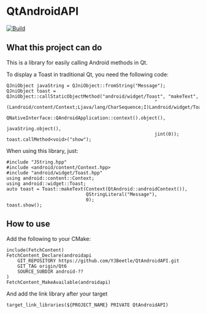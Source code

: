 # QtAndroidAPI

[![Build](https://github.com/YJBeetle/QtAndroidAPI/actions/workflows/Build-Qt6.yaml/badge.svg?branch=Qt6)](https://github.com/YJBeetle/QtAndroidAPI/actions/workflows/Build-Qt6.yaml)

## What this project can do

This is a library for easily calling Android methods in Qt.

To display a Toast in traditional Qt, you need the following code:

    QJniObject javaString = QJniObject::fromString("Message");
    QJniObject toast = QJniObject::callStaticObjectMethod("android/widget/Toast", "makeText",
                                                          "(Landroid/content/Context;Ljava/lang/CharSequence;I)Landroid/widget/Toast;",
                                                          QNativeInterface::QAndroidApplication::context().object(),
                                                          javaString.object(),
                                                          jint(0));
    toast.callMethod<void>("show");

When using this library, just:

    #include "JString.hpp"
    #include <android/content/Context.hpp>
    #include "android/widget/Toast.hpp"
    using android::content::Context;
    using android::widget::Toast;
    auto toast = Toast::makeText(Context(QtAndroid::androidContext()),
                                 QStringLiteral("Message"),
                                 0);
    toast.show();

## How to use

Add the following to your CMake:

    include(FetchContent)
    FetchContent_Declare(androidapi
        GIT_REPOSITORY https://github.com/YJBeetle/QtAndroidAPI.git
        GIT_TAG origin/Qt6
        SOURCE_SUBDIR android-??
    )
    FetchContent_MakeAvailable(androidapi)

And add the link library after your target

    target_link_libraries(${PROJECT_NAME} PRIVATE QtAndroidAPI)
